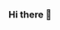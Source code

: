 ### Hi there 👋

<!--
**PulokSec/PulokSec** is a ✨ _special_ ✨ repository because its `README.md` (this file) appears on your GitHub profile.

Full-Stack Developer and Javascript specialist

- 🔭 I’m currently working on Web Applications and hybrid sites.
- 🌱 I’m currently learning Python and Deep learning for my thesis.
- 👯 I’m looking to collaborate on anyone with my interests.

- 📫 How to reach me:
 1.Facebook: https://www.facebook.com/pulok.chowdhury.priyo
 2.LinkedIn: https://www.linkedin.com/in/pulok-chowdhury-priyo/
 3.Instagram: https://www.instagram.com/pulok_chowdhury_priyo/ 

